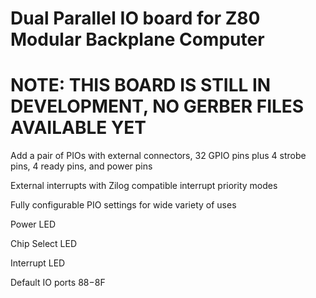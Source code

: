 # Dual Parallel IO board for Z80 Modular Backplane Computer

# NOTE: THIS BOARD IS STILL IN DEVELOPMENT, NO GERBER FILES AVAILABLE YET

Add a pair of PIOs with external connectors, 32 GPIO pins plus 4 strobe pins, 4 ready pins, and power pins 

External interrupts with Zilog compatible interrupt priority modes

Fully configurable PIO settings for wide variety of uses

Power LED

Chip Select LED

Interrupt LED

Default IO ports $88-$8F
